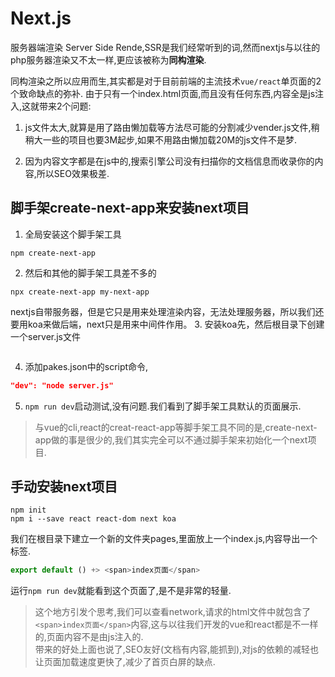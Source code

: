 # Next.js
服务器端渲染 Server Side Rende,SSR是我们经常听到的词,然而nextjs与以往的php服务器渲染又不太一样,更应该被称为**同构渲染**.

同构渲染之所以应用而生,其实都是对于目前前端的主流技术`vue/react`单页面的2个致命缺点的弥补.
由于只有一个index.html页面,而且没有任何东西,内容全是js注入,这就带来2个问题:
1. js文件太大,就算是用了路由懒加载等方法尽可能的分割减少vender.js文件,稍稍大一些的项目也要3M起步,如果不用路由懒加载20M的js文件不是梦.

2. 因为内容文字都是在js中的,搜索引擎公司没有扫描你的文档信息而收录你的内容,所以SEO效果极差.

## 脚手架create-next-app来安装next项目

1. 全局安装这个脚手架工具
```
npm create-next-app
```
2. 然后和其他的脚手架工具差不多的
```
npx create-next-app my-next-app
```
nextjs自带服务器，但是它只是用来处理渲染内容，无法处理服务器，所以我们还要用koa来做后端，next只是用来中间件作用。
3. 安装koa先，然后根目录下创建一个server.js文件
```js

```
4. 添加pakes.json中的script命令,
```json
"dev": "node server.js"
```
5. `npm run dev`启动测试,没有问题.我们看到了脚手架工具默认的页面展示.

>与vue的cli,react的creat-react-app等脚手架工具不同的是,create-next-app做的事是很少的,我们其实完全可以不通过脚手架来初始化一个next项目.

## 手动安装next项目
```
npm init
npm i --save react react-dom next koa
```
我们在根目录下建立一个新的文件夹pages,里面放上一个index.js,内容导出一个标签.
```js
export default () +> <span>index页面</span>
```
运行`npm run dev`就能看到这个页面了,是不是非常的轻量.
>这个地方引发个思考,我们可以查看network,请求的html文件中就包含了`<span>index页面</span>`内容,这与以往我们开发的vue和react都是不一样的,页面内容不是由js注入的.  
带来的好处上面也说了,SEO友好(文档有内容,能抓到),对js的依赖的减轻也让页面加载速度更快了,减少了首页白屏的缺点.


